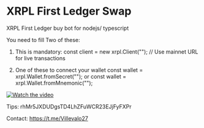 # XRPL First Ledger Swap
XRPL First Ledger buy bot for nodejs/ typescript


You need to fill Two of these:

1) This is mandatory: const client = new xrpl.Client(""); // Use mainnet URL for live transactions

2) One of these to connect your wallet
const wallet = xrpl.Wallet.fromSecret("");
or
const wallet = xrpl.Wallet.fromMnemonic("");

[![Watch the video](https://img.youtube.com/vi/E6KrMUwfpM0/maxresdefault.jpg)](https://youtu.be/E6KrMUwfpM0)

Tips: rhMr5JXDUDgsTD4LhZFuWCR23EJjFyFXPr

Contact: https://t.me/Villevalo27
